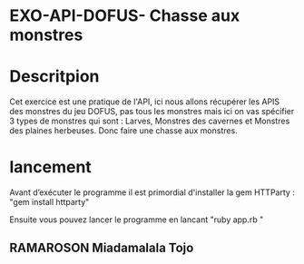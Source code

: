 # EXO-API-DOFUS- Chasse aux monstres 
# Descritpion 

Cet exercice est une pratique de l'API, ici nous allons récupérer les APIS des monstres  du jeu DOFUS, pas tous les monstres mais ici on vas spécifier 3 types de monstres qui sont  : Larves, Monstres des cavernes et Monstres des plaines herbeuses. Donc faire une chasse aux monstres. 


# lancement 

Avant d’exécuter le programme il est primordial d'installer la gem HTTParty : "gem install httparty"

Ensuite vous pouvez lancer le programme en lancant "ruby app.rb "

## RAMAROSON Miadamalala Tojo 

